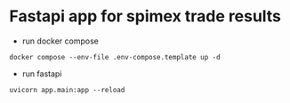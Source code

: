 # Fastapi app for spimex trade results

- run docker compose
```
docker compose --env-file .env-compose.template up -d
```

- run fastapi
```
uvicorn app.main:app --reload
```
